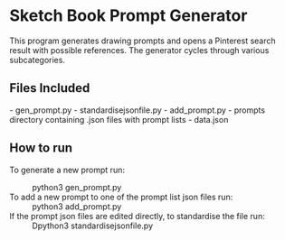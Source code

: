 <h1>Sketch Book Prompt Generator</h1>
<p>This program generates drawing prompts and opens a Pinterest search result with possible references. The generator cycles through various subcategories.  </p>

<h2>Files Included</h2>
<p>
- gen_prompt.py
- standardisejsonfile.py
- add_prompt.py
- prompts directory containing .json files with prompt lists
- data.json
</p>
<h2>How to run</h2>
<p>
To generate a new prompt run:
<dd>python3 gen_prompt.py</dd>
To add a new prompt to one of the prompt list json files run:
<dd>python3 add_prompt.py</dd>
If the prompt json files are edited directly, to standardise the file run:
<dd>Dpython3 standardisejsonfile.py</dd>
</p>
